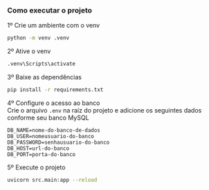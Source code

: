 ### Como executar o projeto

1º Crie um ambiente com o venv
```bash
python -m venv .venv
```

2º Ative o venv
```bash
.venv\Scripts\activate
```

3º Baixe as dependências
```bash
pip install -r requirements.txt
```

4º Configure o acesso ao banco <br>
Crie o arquivo `.env` na raíz do projeto e adicione os seguintes dados conforme seu banco MySQL
```env
DB_NAME=nome-do-banco-de-dados
DB_USER=nomeusuario-do-banco
DB_PASSWORD=senhausuario-do-banco
DB_HOST=url-do-banco
DB_PORT=porta-do-banco
``` 

5º Execute o projeto
```bash
uvicorn src.main:app --reload
```
